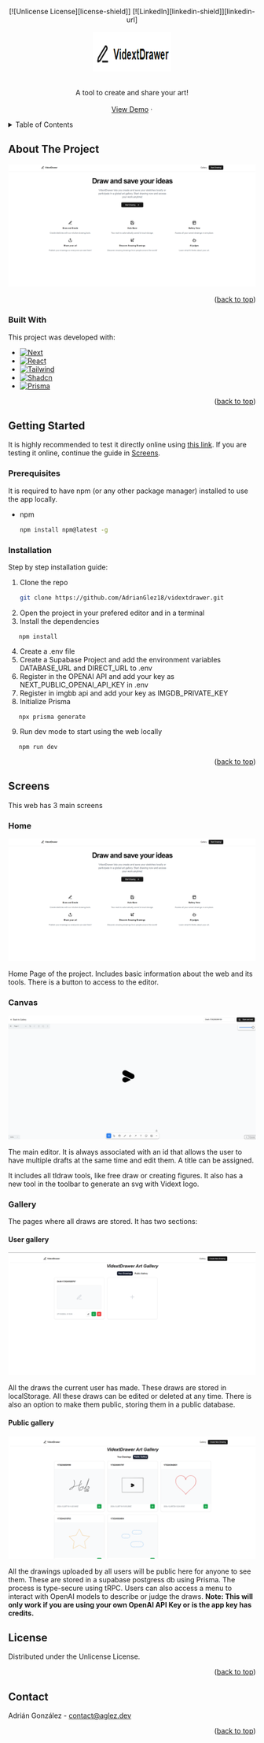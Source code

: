 <a id="readme-top"></a>

<div align="center">
[![Unlicense License][license-shield]]
[![LinkedIn][linkedin-shield]][linkedin-url]
</div>

<!-- PROJECT LOGO -->
<br />
<div align="center">
  <a href="https://github.com/AdrianGlez18">
    <img src="/public/logo.png" alt="Logo" width="160" height="80">
  </a>

  
  <br />
  <br />
  <p align="center">
    A tool to create and share your art!
    <br />
    <br />
    <a href="https://vidextdrawer.vercel.app/">View Demo</a>
    ·
  </p>
</div>

<!-- TABLE OF CONTENTS -->
<details>
  <summary>Table of Contents</summary>
  <ol>
    <li>
      <a href="#about-the-project">About The Project</a>
      <ul>
        <li><a href="#built-with">Built With</a></li>
        <li><a href="#pages">Pages</a></li>
        <li><a href="#features">Features</a></li>
      </ul>
    </li>
    <li>
      <a href="#getting-started">Getting Started</a>
      <ul>
        <li><a href="#prerequisites">Prerequisites</a></li>
        <li><a href="#installation">Installation</a></li>
      </ul>
    </li>
    <li><a href="#screens">Screens</a></li>
    <li><a href="#license">License</a></li>
    <li><a href="#contact">Contact</a></li>
  </ol>
</details>

<!-- ABOUT THE PROJECT -->

## About The Project

[![Product Name Screen Shot][product-screenshot]](https://vidextdrawer.vercel.app/)

<p align="right">(<a href="#readme-top">back to top</a>)</p>

### Built With

This project was developed with:

- [![Next][Next.js]][Next-url]
- [![React][React.js]][React-url]
- [![Tailwind][TailwindCSS]][Tailwind-url]
- [![Shadcn][Shadcn-img]][Shadcn-url]
- [![Prisma][Prisma-img]][Prisma-url]

<p align="right">(<a href="#readme-top">back to top</a>)</p>

<!-- GETTING STARTED -->

## Getting Started

It is highly recommended to test it directly online using <a href="https://vidextdrawer.vercel.app/">this link</a>. If you are testing it online, continue the guide in <a href="#screens">Screens</a>.

### Prerequisites

It is required to have npm (or any other package manager) installed to use the app locally.

* npm
  ```sh
  npm install npm@latest -g
  ```

### Installation

Step by step installation guide:

1. Clone the repo
   ```sh
   git clone https://github.com/AdrianGlez18/vidextdrawer.git
   ```
2. Open the project in your prefered editor and in a terminal
3. Install the dependencies
```node
   npm install
   ```
4. Create a .env file
5. Create a Supabase Project and add the environment variables DATABASE_URL and DIRECT_URL to .env
6. Register in the OPENAI API and add your key as NEXT_PUBLIC_OPENAI_API_KEY in .env
7. Register in imgbb api and add your key as IMGDB_PRIVATE_KEY
8. Initialize Prisma
```node
   npx prisma generate
   ```
9. Run dev mode to start using the web locally
```node
   npm run dev
   ```

<p align="right">(<a href="#readme-top">back to top</a>)</p>

## Screens

This web has 3 main screens

### Home

[![Product Name Screen Shot][product-screenshot]](https://vidextdrawer.vercel.app/)

Home Page of the project. Includes basic information about the web and its tools. There is a button to access to the editor.


### Canvas

[![Product Name Screen Shot][canvas-screenshot]](https://vidextdrawer.vercel.app/)

The main editor. It is always associated with an id that allows the user to have multiple drafts at the same time and edit them. A title can be assigned.

It includes all tldraw tools, like free draw or creating figures. It also has a new tool in the toolbar to generate an svg with Vidext logo.

### Gallery

The pages where all draws are stored. It has two sections:

#### User gallery

[![Product Name Screen Shot][draws-screenshot]](https://vidextdrawer.vercel.app/)

All the draws the current user has made. These draws are stored in localStorage. All these draws can be edited or deleted at any time. There is also an option to make them public, storing them in a public database.

#### Public gallery

[![Product Name Screen Shot][gallery-screenshot]](https://vidextdrawer.vercel.app/)

All the drawings uploaded by all users will be public here for anyone to see them. These are stored in a supabase postgress db using Prisma. The process is type-secure using tRPC. Users can also access a menu to interact with OpenAI models to describe or judge the draws. **Note: This will only work if you are using your own OpenAI API Key or is the app key has credits.**

<!-- LICENSE -->

## License

Distributed under the Unlicense License.

<p align="right">(<a href="#readme-top">back to top</a>)</p>

<!-- CONTACT -->

## Contact

Adrián González - contact@aglez.dev

<p align="right">(<a href="#readme-top">back to top</a>)</p>

<!-- MARKDOWN LINKS & IMAGES -->
<!-- https://www.markdownguide.org/basic-syntax/#reference-style-links -->

[license-shield]: https://img.shields.io/github/license/othneildrew/Best-README-Template.svg?style=for-the-badge
[linkedin-shield]: https://img.shields.io/badge/-LinkedIn-black.svg?style=for-the-badge&logo=linkedin&colorB=555
[linkedin-url]: https://www.linkedin.com/in/adri%C3%A1n-gonz%C3%A1lez-hern%C3%A1ndez/
[product-screenshot]: /public/screenshot.png
[canvas-screenshot]: /public/screenshot-canvas.png
[gallery-screenshot]: /public/screenshot-gallery.png
[draws-screenshot]: /public/screenshot-draws.png
[Next.js]: https://img.shields.io/badge/next.js-000000?style=for-the-badge&logo=nextdotjs&logoColor=white
[TailwindCSS]: https://img.shields.io/badge/tailwind-11cde7?style=for-the-badge&logo=tailwindcss&logoColor=white
[Tailwind-url]: https://tailwindcss.com/
[Next-url]: https://nextjs.org/
[React.js]: https://img.shields.io/badge/React-20232A?style=for-the-badge&logo=react&logoColor=61DAFB
[React-url]: https://reactjs.org/
[Shadcn-img]: https://img.shields.io/badge/shadcn-000000?style=for-the-badge&logo=shadcn&logoColor=white
[Shadcn-url]: https://ui.shadcn.com/
[Prisma-img]: https://img.shields.io/badge/prisma-000000?style=for-the-badge&logo=prisma&logoColor=white
[Prisma-url]: https://www.prisma.io/
